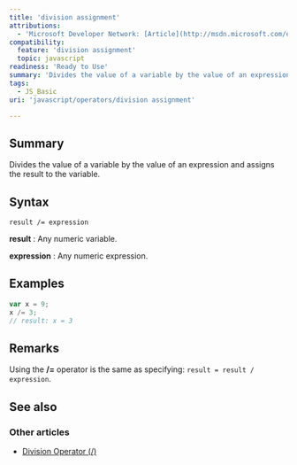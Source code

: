 ```yaml
---
title: 'division assignment'
attributions:
  - 'Microsoft Developer Network: [Article](http://msdn.microsoft.com/en-us/library/ie/cfyydsaa(v=vs.94).aspx)'
compatibility:
  feature: 'division assignment'
  topic: javascript
readiness: 'Ready to Use'
summary: 'Divides the value of a variable by the value of an expression and assigns the result to the variable.'
tags:
  - JS_Basic
uri: 'javascript/operators/division assignment'

---
```

## Summary

Divides the value of a variable by the value of an expression and assigns the result to the variable.

## Syntax

    result /= expression

**result**
:   Any numeric variable.

**expression**
:   Any numeric expression.

## Examples

``` js
var x = 9;
x /= 3;
// result: x = 3
```

## Remarks

Using the **/=** operator is the same as specifying: `result = result / expression`.

## See also

### Other articles

-   [Division Operator (/)](/javascript/operators/division)

